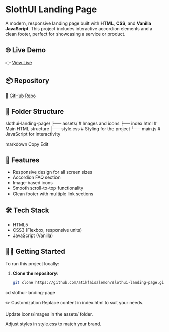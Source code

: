 # SlothUI Landing Page

A modern, responsive landing page built with **HTML**, **CSS**, and **Vanilla JavaScript**. This project includes interactive accordion elements and a clean footer, perfect for showcasing a service or product.

## 🌐 Live Demo

👉 [View Live](https://slothui-landing-page-wine.vercel.app/)

## 📦 Repository

🔗 [GitHub Repo](https://github.com/atikfaisalemon/slothui-landing-page.git)

## 📁 Folder Structure
slothui-landing-page/ ├── assets/ # Images and icons ├── index.html # Main HTML structure ├── style.css # Styling for the project └── main.js # JavaScript for interactivity

markdown
Copy
Edit



## 🚀 Features

- Responsive design for all screen sizes
- Accordion FAQ section
- Image-based icons
- Smooth scroll-to-top functionality
- Clean footer with multiple link sections

## 🛠 Tech Stack

- HTML5
- CSS3 (Flexbox, responsive units)
- JavaScript (Vanilla)

## 🧑‍💻 Getting Started

To run this project locally:

1. **Clone the repository**:
   ```bash
   git clone https://github.com/atikfaisalemon/slothui-landing-page.git
cd slothui-landing-page

✏️ Customization
Replace content in index.html to suit your needs.

Update icons/images in the assets/ folder.

Adjust styles in style.css to match your brand.

